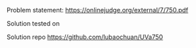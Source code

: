 Problem statement: https://onlinejudge.org/external/7/750.pdf

Solution tested on 

Solution repo https://github.com/lubaochuan/UVa750
